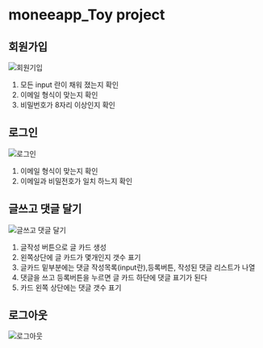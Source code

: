# moneeapp_Toy project

## 회원가입
![회원기입](https://user-images.githubusercontent.com/83868259/159215495-963c937d-e9bf-45de-bb7a-b6e47d8d6a78.gif)
1. 모든 input 란이 채워 졌는지 확인
2. 이메일 형식이 맞는지 확인
3. 비밀번호가 8자리 이상인지 확인


## 로그인
![로그인](https://user-images.githubusercontent.com/83868259/159215652-907fcebb-ec70-4bcd-9026-513f95e6642c.gif)

1. 이메일 형식이 맞는지 확인
2. 이메일과 비밀전호가 일치 하느지 확인


## 글쓰고 댓글 달기
![글쓰고 댓글 달기](https://user-images.githubusercontent.com/83868259/159215895-5b42e923-8231-4d38-98be-a35377af9004.gif)

1. 글작성 버튼으로 글 카드 생성
2. 왼쪽상단에 글 카드가 몇개인지 갯수 표기
3. 글카드 밑부분에는 댓글 작성목록(input란),등록버튼, 작성된 댓글 리스트가 나열
4. 댓글을 쓰고 등록버튼을 누르면 글 카드 하단에 댓글 표기가 된다
5. 카드 왼쪽 상단에는 댓글 갯수 표기


## 로그아웃
![로그아웃](https://user-images.githubusercontent.com/83868259/159215957-18db7727-a41c-4eba-a067-ed0904086293.gif)
